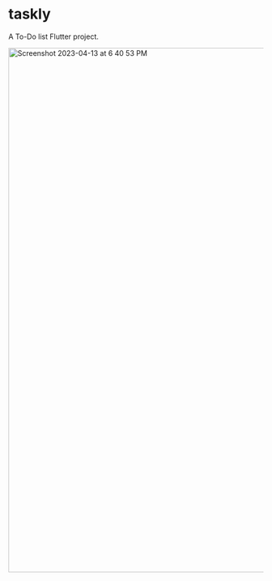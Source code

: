 # taskly

A To-Do list Flutter project.

<img width="1037" alt="Screenshot 2023-04-13 at 6 40 53 PM" src="https://user-images.githubusercontent.com/52607235/231769091-1d24f78a-90ce-4a9c-ab40-45cd34560668.png">
